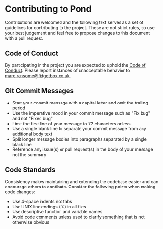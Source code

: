 # Contributing to Pond

Contributions are welcomed and the following text serves as a set of guidelines for contributing to the project. These are not strict rules, so use your best judgement and feel free to propose changes to this document with a pull request.

## Code of Conduct

By participating in the project you are expected to uphold the [Code of Conduct](CODE_OF_CONDUCT.md). Please report instances of unacceptable behavior to marc.ransome@fidgetbox.co.uk.

## Git Commit Messages

* Start your commit message with a capital letter and omit the trailing period
* Use the imperative mood in your commit message such as "Fix bug" and not "Fixed bug"
* Limit the first line of your message to 72 characters or less
* Use a single blank line to separate your commit message from any additional body text
* Split longer message bodies into paragraphs separated by a single blank line
* Reference any issue(s) or pull request(s) in the body of your message not the summary

## Code Standards

Consistency makes maintaining and extending the codebase easier and can encourage others to contibute. Consider the following points when making code changes:

* Use 4-space indents not tabs
* Use UNIX line endings (`CR`) in all files
* Use descriptive function and variable names
* Avoid code comments unless used to clarify something that is not otherwise obvious
